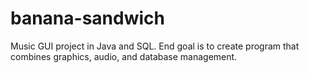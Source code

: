 # banana-sandwich

Music GUI project in Java and SQL.  End goal is to create program that combines graphics, audio, and database management.
